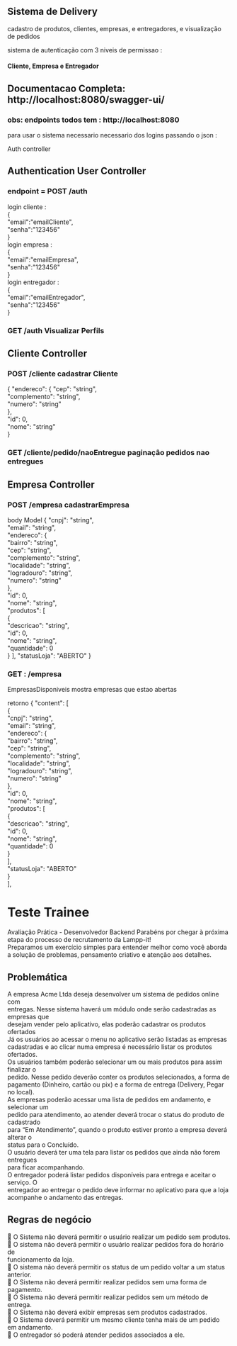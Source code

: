 

## Sistema de Delivery

cadastro de produtos, clientes, empresas, e entregadores, e visualização de pedidos

sistema de autenticação com 3 niveis de permissao : 
#### Cliente, Empresa e Entregador  

## Documentacao Completa: http://localhost:8080/swagger-ui/

### obs: endpoints todos tem : http://localhost:8080

para usar o sistema necessario necessario dos logins passando  o json : 

Auth controller
## Authentication User Controller

### endpoint =  POST /auth  

login cliente :  
{  
"email":"emailCliente",  
"senha":"123456"  
}  
login empresa :   
{   
"email":"emailEmpresa",  
"senha":"123456"  
}  
login entregador :   
{    
"email":"emailEntregador",  
"senha":"123456"  
}  

### GET  ​/auth   Visualizar Perfils


## Cliente Controller

### POST​ /cliente  cadastrar Cliente

{
  "endereco": {
    "cep": "string",  
    "complemento": "string",  
    "numero": "string"  
  },  
  "id": 0,  
  "nome": "string"  
}  


### GET  /cliente/pedido/naoEntregue  paginação pedidos nao entregues


## Empresa Controller

### POST  ​/empresa  cadastrarEmpresa

body
Model
{
  "cnpj": "string",  
  "email": "string",  
  "endereco": {  
    "bairro": "string",  
    "cep": "string",  
    "complemento": "string",  
    "localidade": "string",  
    "logradouro": "string",  
    "numero": "string"  
  },  
  "id": 0,  
  "nome": "string",  
  "produtos": [  
    {  
      "descricao": "string",  
      "id": 0,  
      "nome": "string",   
      "quantidade": 0  
    }
  ],
  "statusLoja": "ABERTO"
}


### GET :  ​/empresa 
EmpresasDisponiveis mostra empresas que estao abertas

retorno 
{
  "content": [   
    {  
      "cnpj": "string",  
      "email": "string",  
      "endereco": {  
        "bairro": "string",  
        "cep": "string",  
        "complemento": "string",  
        "localidade": "string",  
        "logradouro": "string",  
        "numero": "string"  
      },  
      "id": 0,  
      "nome": "string",  
      "produtos": [  
        {  
          "descricao": "string",  
          "id": 0,  
          "nome": "string",  
          "quantidade": 0  
        }  
      ],  
      "statusLoja": "ABERTO"   
    }  
  ],  

# Teste Trainee

Avaliação Prática - Desenvolvedor Backend
Parabéns por chegar à próxima etapa do processo de recrutamento da Lampp-it!  
Preparamos um exercício simples para entender melhor como você aborda a solução 
de problemas, pensamento criativo e atenção aos detalhes.  

## Problemática  
A empresa Acme Ltda deseja desenvolver um sistema de pedidos online com  
entregas. Nesse sistema haverá um módulo onde serão cadastradas as empresas que  
desejam vender pelo aplicativo, elas poderão cadastrar os produtos ofertados   
Já os usuários ao acessar o menu no aplicativo serão listadas as empresas  
cadastradas e ao clicar numa empresa é necessário listar os produtos ofertados.  
Os usuários também poderão selecionar um ou mais produtos para assim finalizar o  
pedido. Nesse pedido deverão conter os produtos selecionados, a forma de  
pagamento (Dinheiro, cartão ou pix) e a forma de entrega (Delivery, Pegar no local).  
As empresas poderão acessar uma lista de pedidos em andamento, e selecionar um  
pedido para atendimento, ao atender deverá trocar o status do produto de cadastrado  
para “Em Atendimento”, quando o produto estiver pronto a empresa deverá alterar o  
status para o Concluído.   
O usuário deverá ter uma tela para listar os pedidos que ainda não forem entregues  
para ficar acompanhando.  
O entregador poderá listar pedidos disponíveis para entrega e aceitar o serviço. O  
entregador ao entregar o pedido deve informar no aplicativo para que a loja  
acompanhe o andamento das entregas.  

## Regras de negócio   
 O Sistema não deverá permitir o usuário realizar um pedido sem produtos.  
 O sistema não deverá permitir o usuário realizar pedidos fora do horário de  
funcionamento da loja.  
 O sistema não deverá permitir os status de um pedido voltar a um status anterior.  
 O Sistema não deverá permitir realizar pedidos sem uma forma de pagamento.  
 O Sistema não deverá permitir realizar pedidos sem um método de entrega.  
 O Sistema não deverá exibir empresas sem produtos cadastrados.  
 O Sistema deverá permitir um mesmo cliente tenha mais de um pedido em andamento.  
 O entregador só poderá atender pedidos associados a ele.  
